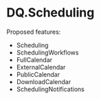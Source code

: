 # DQ.Scheduling

Proposed features:

- Scheduling
- SchedulingWorkflows
- FullCalendar
- ExternalCalendar
- PublicCalendar
- DownloadCalendar
- SchedulingNotifications

